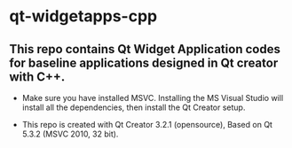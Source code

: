 # qt-widgetapps-cpp

## This repo contains Qt Widget Application codes for baseline applications designed in Qt creator with C++.

- Make sure you have installed MSVC. Installing the MS Visual Studio will install all the dependencies, then install the Qt Creator setup.

- This repo is created with Qt Creator 3.2.1 (opensource), Based on Qt 5.3.2 (MSVC 2010, 32 bit).

